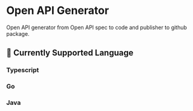 # Open API Generator

Open API generator from Open API spec to code and publisher to github package.

## :notebook: Currently Supported Language

### Typescript

### Go

### Java
